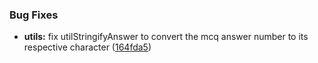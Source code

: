 ### Bug Fixes

* **utils:** fix utilStringifyAnswer to convert the mcq answer number to its respective character ([164fda5](https://github.com/TheMoonVyy/pdf2cbt/commit/164fda50832b3dc1087bf7f4601eb9f0fc847198))
